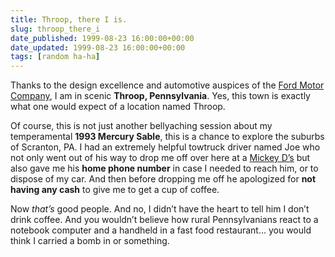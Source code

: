 ```yaml
---
title: Throop, there I is.
slug: throop_there_i
date_published: 1999-08-23 16:00:00+00:00
date_updated: 1999-08-23 16:00:00+00:00
tags: [random ha-ha]
---
```

Thanks to the design excellence and automotive auspices of the [Ford Motor Company](http://www.ford.com), I am in scenic **Throop, Pennsylvania**. Yes, this town is exactly what one would expect of a location named Throop.

Of course, this is not just another bellyaching session about my temperamental **1993 Mercury Sable**, this is a chance to explore the suburbs of Scranton, PA. I had an extremely helpful towtruck driver named Joe who not only went out of his way to drop me off over here at a [Mickey D’s](http://www.mcdonalds.com) but also gave me his **home phone number** in case I needed to reach him, or to dispose of my car. And then before dropping me off he apologized for **not having any cash** to give me to get a cup of coffee.

Now *that’s* good people. And no, I didn’t have the heart to tell him I don’t drink coffee. And you wouldn’t believe how rural Pennsylvanians react to a notebook computer and a handheld in a fast food restaurant… you would think I carried a bomb in or something.
